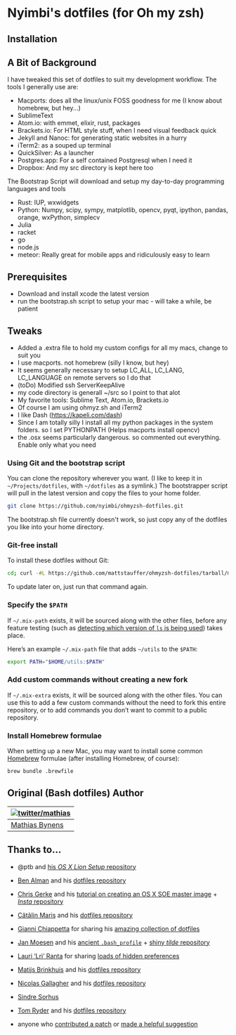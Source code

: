 # Nyimbi's dotfiles (for Oh my zsh)

## Installation
## A Bit of Background
I have tweaked this set of dotfiles to suit my development workflow. The tools I generally use are:
- Macports: does all the linux/unix FOSS goodness for me (I know about homebrew, but hey...)
- SublimeText
- Atom.io: with emmet, elixir, rust, packages
- Brackets.io: For HTML style stuff, when I need visual feedback quick
- Jekyll and Nanoc: for generating static websites in a hurry
- iTerm2: as a souped up terminal
- QuickSilver: As a launcher
- Postgres.app: For a self contained Postgresql when I need it
- Dropbox: And my src directory is kept here too


The Bootstrap Script will download and setup my day-to-day programming languages and tools
- Rust: IUP, wxwidgets
- Python: Numpy, scipy, sympy, matplotlib, opencv, pyqt, ipython, pandas, orange, wxPython, simplecv
- Julia
- racket
- go
- node.js
- meteor: Really great for mobile apps and ridiculously easy to learn

## Prerequisites
- Download and install xcode the latest version
- run the bootstrap.sh script to setup your mac - will take a while, be patient

## Tweaks
- Added a .extra file to hold my custom configs for all my macs, change to suit you
- I use macports. not homebrew (silly I know, but hey)
- It seems generally necessary to setup LC_ALL, LC_LANG, LC_LANGUAGE on remote servers so I do that
- (toDo) Modified ssh ServerKeepAlive
- my code directory is generall ~/src so I point to that alot
- My favorite tools: Sublime Text, Atom.io, Brackets.io
- Of course I am using ohmyz.sh and iTerm2
- I like Dash (https://kapeli.com/dash)
- Since I am totally silly I install all my python packages in the system folders. so I set PYTHONPATH (Helps macports install opencv)
- the  .osx seems particularly dangerous. so commented out everything. Enable only what you need




### Using Git and the bootstrap script

You can clone the repository wherever you want. (I like to keep it in `~/Projects/dotfiles`, with `~/dotfiles` as a symlink.) The bootstrapper script will pull in the latest version and copy the files to your home folder.

```bash
git clone https://github.com/nyimbi/ohmyzsh-dotfiles.git
```

The bootstrap.sh file currently doesn't work, so just copy any of the dotfiles you like into your home directory.

### Git-free install

To install these dotfiles without Git:

```bash
cd; curl -#L https://github.com/mattstauffer/ohmyzsh-dotfiles/tarball/master | tar -xzv --strip-components 1 --exclude={README.md,bootstrap.sh}
```

To update later on, just run that command again.

### Specify the `$PATH`

If `~/.mix-path` exists, it will be sourced along with the other files, before any feature testing (such as [detecting which version of `ls` is being used](https://github.com/mathiasbynens/dotfiles/blob/aff769fd75225d8f2e481185a71d5e05b76002dc/.aliases#L21-26)) takes place.

Here’s an example `~/.mix-path` file that adds `~/utils` to the `$PATH`:

```bash
export PATH="$HOME/utils:$PATH"
```

### Add custom commands without creating a new fork

If `~/.mix-extra` exists, it will be sourced along with the other files. You can use this to add a few custom commands without the need to fork this entire repository, or to add commands you don’t want to commit to a public repository.

### Install Homebrew formulae

When setting up a new Mac, you may want to install some common [Homebrew](http://brew.sh/) formulae (after installing Homebrew, of course):

```bash
brew bundle .brewfile
```

## Original (Bash dotfiles) Author

| [![twitter/mathias](http://gravatar.com/avatar/24e08a9ea84deb17ae121074d0f17125?s=70)](http://twitter.com/mathias "Follow @mathias on Twitter") |
|---|
| [Mathias Bynens](http://mathiasbynens.be/) |

## Thanks to…

* @ptb and [his _OS X Lion Setup_ repository](https://github.com/ptb/Mac-OS-X-Lion-Setup)
* [Ben Alman](http://benalman.com/) and his [dotfiles repository](https://github.com/cowboy/dotfiles)
* [Chris Gerke](http://www.randomsquared.com/) and his [tutorial on creating an OS X SOE master image](http://chris-gerke.blogspot.com/2012/04/mac-osx-soe-master-image-day-7.html) + [_Insta_ repository](https://github.com/cgerke/Insta)
* [Cãtãlin Mariş](https://github.com/alrra) and his [dotfiles repository](https://github.com/alrra/dotfiles)
* [Gianni Chiappetta](http://gf3.ca/) for sharing his [amazing collection of dotfiles](https://github.com/gf3/dotfiles)
* [Jan Moesen](http://jan.moesen.nu/) and his [ancient `.bash_profile`](https://gist.github.com/1156154) + [shiny _tilde_ repository](https://github.com/janmoesen/tilde)
* [Lauri ‘Lri’ Ranta](http://lri.me/) for sharing [loads of hidden preferences](http://lri.me/osx.html#hidden-preferences)
* [Matijs Brinkhuis](http://hotfusion.nl/) and his [dotfiles repository](https://github.com/matijs/dotfiles)
* [Nicolas Gallagher](http://nicolasgallagher.com/) and his [dotfiles repository](https://github.com/necolas/dotfiles)
* [Sindre Sorhus](http://sindresorhus.com/)
* [Tom Ryder](http://blog.sanctum.geek.nz/) and his [dotfiles repository](https://github.com/tejr/dotfiles)

* anyone who [contributed a patch](https://github.com/mathiasbynens/dotfiles/contributors) or [made a helpful suggestion](https://github.com/mathiasbynens/dotfiles/issues)
